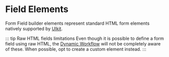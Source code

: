 # Field Elements

Form Field builder elements represent standard HTML form elements natively supported by [UIkit](https://getuikit.com/).

::: tip Raw HTML fields limitations
Even though it is possible to define a form field using raw HTML, the [Dynamic Workflow](./dynamic-workflow) will not be completely aware of these. When possible, opt to create a custom element instead.
:::

<!--@include: ./_parts/element-button-->
<!--@include: ./_parts/element-textarea-->
<!--@include: ./_parts/element-select-->
<!--@include: ./_parts/element-checkbox-->
<!--@include: ./_parts/element-radio-->
<!--@include: ./_parts/element-upload-->
<!--@include: ./_parts/element-range-->
<!--@include: ./_parts/element-hidden-->
<!--@include: ./_parts/element-input-->
<!--@include: ./_parts/element-fieldset-->
